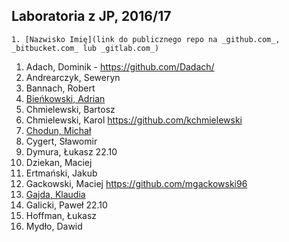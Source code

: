 ## Laboratoria z JP, 2016/17

```
1. [Nazwisko Imię](link do publicznego repo na _github.com_, _bitbucket.com_ lub _gitlab.com_)
```

1. Adach, Dominik - https://github.com/Dadach/
1. Andrearczyk, Seweryn
1. Bannach, Robert
1. [Bieńkowski, Adrian](https://github.com/adrianadamb/sp)
1. Chmielewski, Bartosz
1. Chmielewski, Karol https://github.com/kchmielewski
1. [Chodun, Michał](https://github.com/Xava2011)
1. Cygert, Sławomir
1. Dymura, Łukasz 22.10
1. Dziekan, Maciej
1. Ertmański, Jakub
1. Gackowski, Maciej https://github.com/mgackowski96
1. [Gajda, Klaudia](https://github.com/klaudiaga/srod_prog)
1. Galicki, Paweł 22.10
1. Hoffman, Łukasz
1. Mydło, Dawid
